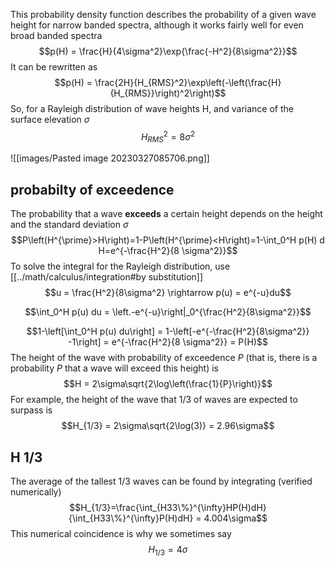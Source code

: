 This probability density function describes the probability of a given wave height for narrow banded spectra, although it works fairly well for even broad banded spectra
$$p(H) = \frac{H}{4\sigma^2}\exp{\frac{-H^2}{8\sigma^2}}$$
It can be rewritten as 
$$p(H) = \frac{2H}{H_{RMS}^2}\exp\left(-\left(\frac{H}{H_{RMS}}\right)^2\right)$$
So, for a Rayleigh distribution of wave heights H, and variance of the surface elevation $\sigma$
$$H_{RMS}^2 = 8\sigma^2$$

![[images/Pasted image 20230327085706.png]]
## probabilty of exceedence
The probability that a wave **exceeds** a certain height depends on the height and the standard deviation $\sigma$
$$P\left(H^{\prime}>H\right)=1-P\left(H^{\prime}<H\right)=1-\int_0^H p(H) d H=e^{-\frac{H^2}{8 \sigma^2}}$$
To solve the integral for the Rayleigh distribution, use [[../math/calculus/integration#by substitution]]
$$u = \frac{H^2}{8\sigma^2} \rightarrow p(u) = e^{-u}du$$

$$\int_0^H p(u) du = \left.-e^{-u}\right|_0^{\frac{H^2}{8\sigma^2}}$$

$$1-\left[\int_0^H p(u) du\right] = 1-\left[-e^{-\frac{H^2}{8\sigma^2}} -1\right] = e^{-\frac{H^2}{8 \sigma^2}} = P(H)$$
The height of the wave with probability of exceedence $P$ (that is, there is a probability $P$ that a wave will exceed this height) is
$$H = 2\sigma\sqrt{2\log\left(\frac{1}{P}\right)}$$
For example, the height of the wave that 1/3 of waves are expected to surpass is
$$H_{1/3} = 2\sigma\sqrt{2\log(3)} = 2.96\sigma$$
## H 1/3
The average of the tallest 1/3 waves can be found by integrating (verified numerically)
$$H_{1/3}=\frac{\int_{H33\%}^{\infty}HP(H)dH}{\int_{H33\%}^{\infty}P(H)dH} = 4.004\sigma$$
This numerical coincidence is why we sometimes say 
$$H_{1/3} = 4\sigma$$
